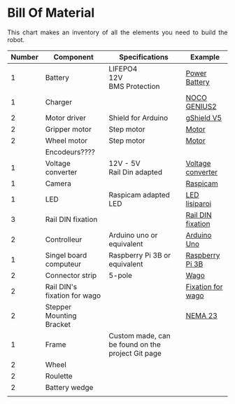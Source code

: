 # Bill Of Material

<p align = justify>This chart makes an inventory of all the elements you need to build the robot. 
<br/> </p>


|Number|Component|Specifications|Example|
|--- |--- |--- |--- |
|1|Battery|LIFEPO4 <br/> 12V <br/> BMS Protection|[Power Battery](https://www.power-manutention.fr/batteries-decharge-lente/batterie-lithium-fer-phosphate-lifepo4-12v-12ah-power-battery-9423.html)|
|1|Charger||[NOCO GENIUS2](https://no.co/genius2)|
|2|Motor driver|Shield for Arduino|[gShield V5](https://www.adafruit.com/product/1750)|
|2|Gripper motor|Step motor|[Motor](https://www.robotshop.com/eu/fr/rbsoy07-moteur-pas-a-pas-soyo.html)|
|2|Wheel motor|Step motor|[Motor](https://french.alibaba.com/product-detail/nema-23-stepper-motor-0-9degree--1036063772.html)|
||Encodeurs????|||
|1|Voltage converter|12V - 5V <br/> Rail Din adapted|[Voltage converter](https://fr.rs-online.com/web/p/alimentations-rail-din/1757801?cm_mmc=FR-PPC-DS3A-_-google-_-3_FR_FR_Alimentations+rail+DIN_Mean+Well_Exact-_-Mean+Well+-+Alimentations+rail+DIN+-+1757801-_-ddr+30g+5&matchtype=e&kwd-476665549843&gclid=EAIaIQobChMIuOrglfnQ8AIV0LvVCh35pQPzEAAYAiAAEgLoq_D_BwE&gclsrc=aw.ds)|
|1|Camera||[Raspicam](https://fr.rs-online.com/web/p/cameras-pour-raspberry-pi/9132664/?cm_mmc=FR-PLA-DS3A-_-google-_-PLA_FR_FR_Raspberry_Pi_%26_Arduino_%26_Outils_de_d%C3%A9veloppement_Whoop-_-(FR:Whoop!)+Cam%C3%A9ras+pour+Raspberry+Pi-_-9132664&matchtype=&pla-335061582843&gclid=EAIaIQobChMI84yMi_7Q8AIVT7LVCh0q9ggnEAQYASABEgL70PD_BwE&gclsrc=aw.ds)|
|1|LED|Raspicam adapted LED|[LED lisiparoi](https://fr.farnell.com/cyntech/lisiparoiwht-01/lisiparoi-white-led-camera-light/dp/2840710)|
|3|Rail DIN fixation||[Rail DIN fixation](https://www.amazon.fr/Oumefar-Montage-Fixation-Support-Semi-conducteurs/dp/B08PL3G7JG/ref=sr_1_24?__mk_fr_FR=%C3%85M%C3%85%C5%BD%C3%95%C3%91&dchild=1&keywords=rail+din+fixation&qid=1614345453&sr=8-24)|
|2|Controlleur|Arduino uno or equivalent|[Arduino Uno](https://www.gotronic.fr/art-carte-arduino-uno-12420.htm)|
|1|Singel board computeur|Raspberry Pi 3B or equivalent|[Raspberry Pi 3B](https://fr.rs-online.com/web/p/raspberry-pi/1373331/?cm_mmc=FR-PLA-DS3A-_-google-_-CSS_FR_FR_Raspberry_Pi_%26_Arduino_%26_Outils_de_d%C3%A9veloppement_Whoop-_-(FR:Whoop!)+Raspberry+Pi-_-1373331&matchtype=&pla-306036484078&gclid=EAIaIQobChMI-szDwILR8AIVSKjVCh19MwXDEAQYASABEgIg1PD_BwE&gclsrc=aw.ds)|
|2|Connector strip|5-pole|[Wago](https://fr.rs-online.com/web/p/borniers-de-raccordement/5077011/?cm_mmc=FR-PLA-DS3A-_-google-_-CSS_FR_FR_Connecteurs_Whoop-_-(FR:Whoop!)+Borniers+de+raccordement,bornier+de+raccordement+(2)-_-5077011&matchtype=&pla-383168632703&gclid=EAIaIQobChMIz5PziIPR8AIVmfhRCh0g8lEAQYByABEgI4zfD_BwE&gclsrc=aw.ds)|
|2|Rail DIN's fixation for wago||[Fixation for wago](https://fr.farnell.com/wago/222-500/montage-conn-splicing-orange/dp/2643509)|
|2|Stepper Mounting Bracket||[NEMA 23](https://www.phidgets.com/?tier=3&catid=24&pcid=21&prodid=358)|
|1|Frame|Custom made, can be found on the project Git page||
|2|Wheel|||
|2|Roulette|||
|2|Battery wedge|||
|||||
